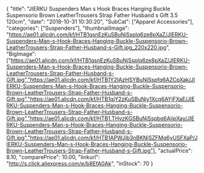 {
	"title": "JIERKU Suspenders Man s Hook Braces Hanging Buckle Suspensorio Brown LeatherTrousers Strap Father Husband s Gift 3.5 120cm",
	"date": "2018-10-31 10:30:20",
	"SubCat": ["Apparel Accessories"],
	"categories": ["Suspenders"],
	"thumbnailImage": "https://ae01.alicdn.com/kf/HTB1qsnEzKuSBuNjSsplq6ze8pXaZ/JIERKU-Suspenders-Man-s-Hook-Braces-Hanging-Buckle-Suspensorio-Brown-LeatherTrousers-Strap-Father-Husband-s-Gift.jpg_220x220.jpg",
	"BigImage": ["https://ae01.alicdn.com/kf/HTB1qsnEzKuSBuNjSsplq6ze8pXaZ/JIERKU-Suspenders-Man-s-Hook-Braces-Hanging-Buckle-Suspensorio-Brown-LeatherTrousers-Strap-Father-Husband-s-Gift.jpg","https://ae01.alicdn.com/kf/HTB1Y2IAzHSYBuNjSspfq6AZCpXak/JIERKU-Suspenders-Man-s-Hook-Braces-Hanging-Buckle-Suspensorio-Brown-LeatherTrousers-Strap-Father-Husband-s-Gift.jpg","https://ae01.alicdn.com/kf/HTB1qjY2zKuSBuNjy1Xcq6AYjFXaE/JIERKU-Suspenders-Man-s-Hook-Braces-Hanging-Buckle-Suspensorio-Brown-LeatherTrousers-Strap-Father-Husband-s-Gift.jpg","https://ae01.alicdn.com/kf/HTB1.THvzKGSBuNjSspbq6AiipXay/JIERKU-Suspenders-Man-s-Hook-Braces-Hanging-Buckle-Suspensorio-Brown-LeatherTrousers-Strap-Father-Husband-s-Gift.jpg","https://ae01.alicdn.com/kf/HTB1APWJjb3nBKNjSZFMq6yUSFXaP/JIERKU-Suspenders-Man-s-Hook-Braces-Hanging-Buckle-Suspensorio-Brown-LeatherTrousers-Strap-Father-Husband-s-Gift.jpg"],
	"actualPrice": 8.10,
	"comparePrice": 10.00,
	"linkurl": "http://s.click.aliexpress.com/e/b8EfA0Ak",
	"inStock": 70
}
